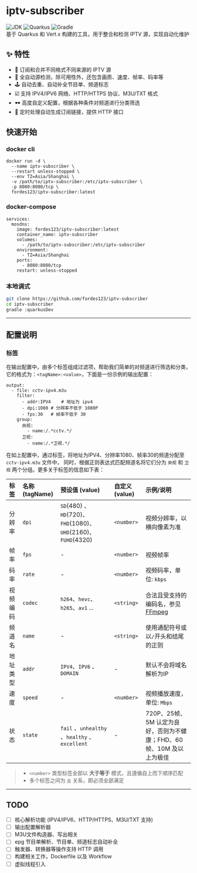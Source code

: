 # iptv-subscriber
![JDK](https://img.shields.io/badge/JDK-21-red?)
![Quarkus](https://img.shields.io/badge/Quarkus-3.10.0-blue?logo=quarkus&logoColor=white)
![Gradle](https://img.shields.io/badge/Gradle-8.6-40c4ff?logo=gradle&logoColor=white)  
基于 Quarkus 和 Vert.x 构建的工具，用于整合和检测 IPTV 源，实现自动化维护

## ✨ 特性

- 🎯 订阅和合并不同格式不同来源的 IPTV 源
- 🤖 全自动源检测，除可用性外，还包含画质、速度、帧率、码率等
- 🕹️ 自动去重、自动补全节目单、频道标志
- ☑️ 支持 IPV4/IPV6 网络、HTTP/HTTPS 协议、M3U/TXT 格式
- 🕶 高度自定义配置，根据各种条件对频道进行分类筛选
- 🚥 定时处理自动生成订阅链接，提供 HTTP 接口

## 快速开始

### docker cli
```shell
docker run -d \
  --name iptv-subscriber \
  --restart unless-stopped \
  --env TZ=Asia/Shanghai \
  -v /path/to/iptv-subscriber:/etc/iptv-subscriber \
  -p 8080:8080/tcp \
  fordes123/iptv-subscriber:latest
```

### docker-compose
```shell
services:
  mosdns:
    image: fordes123/iptv-subscriber:latest
    container_name: iptv-subscriber
    volumes:
      - /path/to/iptv-subscriber:/etc/iptv-subscriber
    environment:
      - TZ=Asia/Shanghai
    ports:
      - 8080:8080/tcp
    restart: unless-stopped
```

### 本地调式
```bash
git clone https://github.com/fordes123/iptv-subscriber
cd iptv-subscriber
gradle :quarkusDev
```

---

## 配置说明

### 标签

在输出配置中，由多个标签组成过滤项，帮助我们简单的对频道进行筛选和分类，
它的格式为：`<tagName>:<value>`，下面是一份示例的输出配置：  

```
output:
  - file: cctv-ipv4.m3u
    filter:
      - addr:IPV4    # 地址为 ipv4
      - dpi:1080 # 分辨率不低于 1080P
      - fps:30   # 帧率不低于 30
    group:
      央视:
        - name:/.*cctv.*/
      卫视:
        - name:/.*卫视.*/
```

在如上配置中，通过标签，将地址为IPV4、分辨率1080、帧率30的频道分配至 `cctv-ipv4.m3u` 文件中，
同时，根据正则表达式匹配频道名将它们分为 `央视` 和 `卫视` 两个分组。更多关于标签的信息如下表：

| 标签   | 名称 (tagName) | 预设值 (value) | 自定义 (value) | 示例/说明
|:-----|:------|:-------|:----- |:------|
| 分辨率  | `dpi` | `SD`(480) 、`HD`(720)、 `FHD`(1080)、 `UHD`(2160)、`FUHD`(4320) | `<number>` | 视频分辨率，以横向像素为准
| 帧率   | `fps` | - | `<number>` | 视频帧率
| 码率   | `rate` | - | `<number>` | 视频码率，单位: `kbps`
| 视频编码 | `codec` | `h264`、`hevc`、`h265`、`av1` ... | `<string>` | 合法且受支持的编码名，参见 [FFmpeg](https://ffmpeg.org/)
| 频道名 | `name` | - | `<string>` | 使用通配符号或以`/`开头和结尾的正则
| 地址类型 | `addr` | `IPV4`、`IPV6` 、`DOMAIN` | - | 默认不会将域名解析为IP
| 速度 | `speed` | - | `<number>` | 视频播放速度，单位: `Mbps`
| 状态 | `state` | `fail` 、`unhealthy` 、`healthy` 、 `excellent` | - | 720P、25帧、5M 认定为良好，否则为不健康；FHD、60帧、10M 及以上为极佳

> - `<number>` 类型标签全部以 **大于等于** 模式，且遵循自上而下顺序匹配  
> - 多个标签之间为 `且` 关系，即必须全部满足

---

## TODO
- [ ] 核心解析功能 (IPV4/IPV6、HTTP/HTTPS、M3U/TXT 支持)
- [ ] 输出配置解析器
- [ ] M3U文件构造器、写出相关
- [ ] epg 节目单解析、节目单、频道标志自动补全
- [ ] 触发器、转换器等操作支持 HTTP 调用
- [ ] 构建相关工作，Dockerfile 以及 Workflow
- [ ] 虚拟线程引入